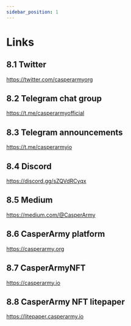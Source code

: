 ```yaml
---
sidebar_position: 1
---
```

# Links

## 8.1 Twitter
<a href="https://twitter.com/casperarmyorg">https://twitter.com/casperarmyorg</a>

## 8.2 Telegram chat group
<a href="https://t.me/casperarmyofficial">https://t.me/casperarmyofficial</a>

## 8.3 Telegram announcements
<a href="https://t.me/casperarmyio">https://t.me/casperarmyio</a>

## 8.4 Discord
<a href="https://discord.gg/sZQVdRCyqx">https://discord.gg/sZQVdRCyqx</a>

## 8.5 Medium
<a href="https://medium.com/@CasperArmy">https://medium.com/@CasperArmy</a>

## 8.6 CasperArmy platform
<a href="https://casperarmy.org">https://casperarmy.org</a>

## 8.7 CasperArmyNFT
<a href="https://casperarmy.io">https://casperarmy.io</a>

## 8.8 CasperArmy NFT litepaper
<a href="https://litepaper.casperarmy.io">https://litepaper.casperarmy.io</a>

